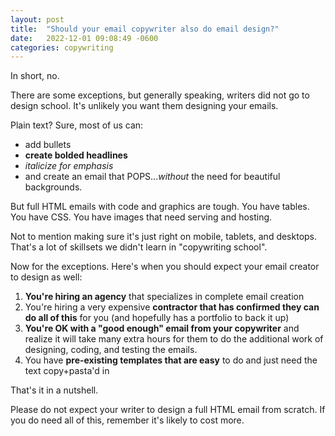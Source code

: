 ```yaml
---
layout: post
title:  "Should your email copywriter also do email design?"
date:   2022-12-01 09:08:49 -0600
categories: copywriting
---
```


In short, no.

There are some exceptions, but generally speaking, writers did not go to design school. It's unlikely you want them designing your emails.

Plain text? Sure, most of us can:
* add bullets
* **create bolded headlines**
* *italicize for emphasis*
* and create an email that POPS..._without_ the need for beautiful backgrounds.

But full HTML emails with code and graphics are tough. You have tables. You have CSS. You have images that need serving and hosting.

Not to mention making sure it's just right on mobile, tablets, and desktops. That's a lot of skillsets we didn't learn in "copywriting school".

Now for the exceptions. Here's when you should expect your email creator to design as well:
1. **You're hiring an agency** that specializes in complete email creation
2. You're hiring a very expensive **contractor that has confirmed they can do all of this** for you (and hopefully has a portfolio to back it up)
3. **You're OK with a "good enough" email from your copywriter** and realize it will take many extra hours for them to do the additional work of designing, coding, and testing the emails.
4. You have **pre-existing templates that are easy** to do and just need the text copy+pasta'd in

That's it in a nutshell.

Please do not expect your writer to design a full HTML email from scratch. If you do need all of this, remember it's likely to cost more.

